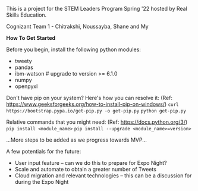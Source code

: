 This is a project for the STEM Leaders Program Spring '22 hosted by Real Skills Education.

Cognizant Team 1 - Chitrakshi, Noussayba, Shane and My

**How To Get Started**

Before you begin, install the following python modules:
- tweety
- pandas
- ibm-watson # upgrade to version >= 6.1.0
- numpy
- openpyxl

Don't have pip on your system? Here's how you can resolve it: (Ref: https://www.geeksforgeeks.org/how-to-install-pip-on-windows/)
`curl https://bootstrap.pypa.io/get-pip.py -o get-pip.py`
`python get-pip.py`

Relative commands that you might need: (Ref: https://docs.python.org/3/)
`pip install <module_name>`
`pip install --upgrade <module_name>=version>`

...More steps to be added as we progress towards MVP...

A few potentials for the future:
- User input feature – can we do this to prepare for Expo Night?
- Scale and automate to obtain a greater number of Tweets
- Cloud migration and relevant technologies – this can be a discussion for during the Expo Night
